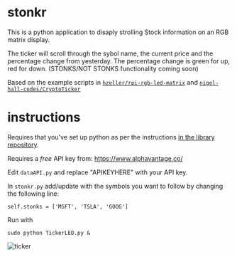 # stonkr

This is a python application to disaply strolling Stock information on an RGB matrix display.

The ticker will scroll through the sybol name, the current price and the percentage change from yesterday. The percentage change is green for up, red for down. (STONKS/NOT STONKS functionality coming soon)

Based on the example scripts in [`hzeller/rpi-rgb-led-matrix`](https://github.com/hzeller/rpi-rgb-led-matrix/tree/master/bindings/python/samples) and [`nigel-hall-codes/CryptoTicker`](https://github.com/nigel-hall-codes/CryptoTicker)

# instructions

Requires that you've set up python as per the instructions [in the library repository](https://github.com/hzeller/rpi-rgb-led-matrix/tree/master/bindings/python).

Requires a *free* API key from: https://www.alphavantage.co/

Edit `dataAPI.py` and replace "APIKEYHERE" with your API key.

In `stonkr.py` add/update with the symbols you want to follow by changing the following line:

`self.stonks = ['MSFT', 'TSLA', 'GOOG']`

Run with

```
sudo python TickerLED.py &
```

![ticker](images/ticket.gif)